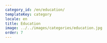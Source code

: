 ```yaml
---
category_id: /en/education/
templateKey: category
locale: en
title: Education
image: ../../images/categories/education.jpg
order: 7
---
```


